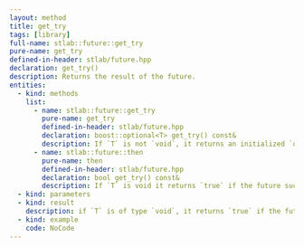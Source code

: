 ```yaml
---
layout: method
title: get_try
tags: [library]
full-name: stlab::future::get_try
pure-name: get_try
defined-in-header: stlab/future.hpp 
declaration: get_try()
description: Returns the result of the future.
entities:
  - kind: methods
    list:
      - name: stlab::future::get_try
        pure-name: get_try
        defined-in-header: stlab/future.hpp 
        declaration: boost::optional<T> get_try() const&
        description: If `T` is not `void`, it returns an initialized `optional` if the future has succeeded, otherwise an empty `optional<T>`. In case that an error occured it rethrows the captured exception.
      - name: stlab::future::then
        pure-name: then
        defined-in-header: stlab/future.hpp 
        declaration: bool get_try() const&
        description: If `T` is void it returns `true` if the future succeeded, otherwise `false`. In case that an error occured it rethrows the captured exception.
  - kind: parameters
  - kind: result
    description: if `T` is of type `void`, it returns `true` if the future is fulfiled; if `T` is a non-`void` type then it returns an `optional<T>` with the result of the future if the future is already fulfilled, otherwise an empty `optional<T>`
  - kind: example
    code: NoCode
---
```

